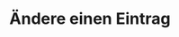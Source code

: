 ---
layout: default
title: Ändere einen Eintrag
parent: Einträge bearbeiten
grand_parent: Workflows
---